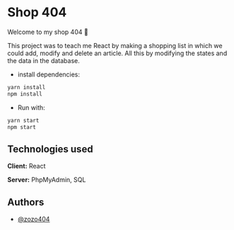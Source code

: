 # Shop 404
Welcome to my shop 404 👋

This project was to teach me React by making a shopping list in which we could add, modify and delete an article. All this by modifying the states and the data in the database.

- install dependencies:

```bash
yarn install
npm install
```

- Run with:

```bash
yarn start
npm start
```


## Technologies used

**Client:** React

**Server:** PhpMyAdmin, SQL


## Authors

- [@zozo404](https://www.github.com/zozo404)

